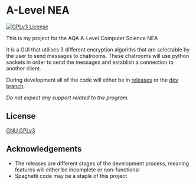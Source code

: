 # A-Level NEA

[![GPLv3 License](https://img.shields.io/badge/License-GPL%20v3-yellow.svg)](https://opensource.org/licenses/)

This is my project for the AQA A-Level Computer Science NEA

It is a GUI that utilises 3 different encryption algoriths that are selectable by the user to send messages to chatrooms. These chatrooms will use python sockets in order to send the messages and establish a connection to another client.

During development all of the code will either be in [releases](https://github.com/Liathers/A-Level-NEA/releases "releases") or the [dev branch](https://github.com/Liathers/A-Level-NEA/tree/dev "dev branch").

*Do not expect any support related to the program.*

## License

[GNU GPLv3](https://choosealicense.com/licenses/gpl-3.0/)


## Acknowledgements

 - The releases are different stages of the development process, meaning features will either be incomplete or non-functional
 - Spaghetti code may be a staple of this project
